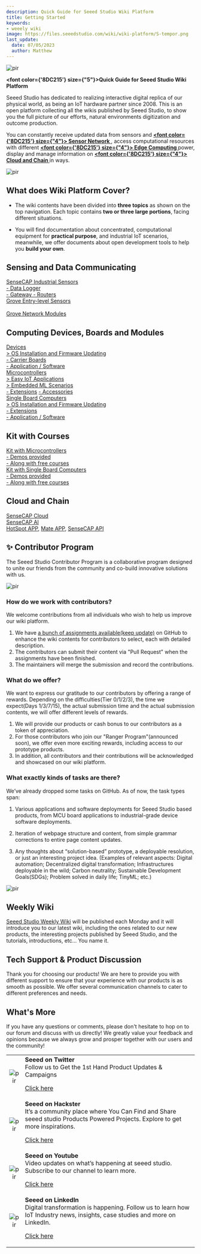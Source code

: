 ```yaml
---
description: Quick Guide for Seeed Studio Wiki Platform
title: Getting Started
keywords:
- weeely wiki
image: https://files.seeedstudio.com/wiki/wiki-platform/S-tempor.png
last_update:
  date: 07/05/2023
  author: Matthew
---
```


<p style={{textAlign: 'center'}}><img src="https://files.seeedstudio.com/wiki/seeed_logo/Wiki_Platform_GT_Logo.jpg" alt="pir" width={1000} height="auto" /></p>

<strong><font color={'8DC215'} size={"5"}>Quick Guide for Seeed Studio Wiki Platform</font></strong>

Seeed Studio has dedicated to realizing interactive digital replica of our physical world, as being an IoT hardware partner since 2008. This is an open platform collecting all the wikis published by Seeed Studio, to show you the full picture of our efforts, natural environments digitization and outcome production.

You can constantly receive updated data from sensors and <strong><a href="/Sensor_Network"><span><font color={'8DC215'} size={"4"}>  Sensor Network </font></span></a></strong>, access computational resources with different <strong><a href="/Edge_Computing"><span><font color={'8DC215'} size={"4"}>  Edge Computing </font></span></a></strong> power, display and manage information on <strong><a href="/CloudnChain"><span><font color={'8DC215'} size={"4"}>  Cloud and Chain </font></span></a></strong> in ways.

<!-- We here also present you our current accomplishments and <strong><a href="/Solutions"><span><font color={'8DC215'} size={"4"}>  Solution </font></span></a></strong> and we are looking for your contributions. -->

<p style={{textAlign: 'center'}}><img src="https://files.seeedstudio.com/wiki/New_Wiki_Platform/example/showcase2.png" alt="pir" width={1000} height="auto" /></p>

## What does Wiki Platform Cover?

- The wiki contents have been divided into **three topics** as shown on the top navigation. Each topic contains **two or three large portions**, facing different situations. 

- You will find documentation about concentrated, computational equipment for **practical purpose**, and industrial IoT scenarios, meanwhile, we offer documents about open development tools to help you **build your own**.

## Sensing and Data Communicating

<div class="all_container">
  <div class="getting_started">
      <div class="start_card_wrapper">
          <a href= "https://wiki.seeedstudio.com/Sensor_Network/#industrial-sensors-and-probes" class="getting_started_label2">SenseCAP Industrial Sensors</a>
          <br/>
          <a href= "https://wiki.seeedstudio.com/Sensor_Network/#data-logger-with-configuration-guide" class="getting_started_label2"> - Data Logger</a>
          <br/>
          <a href= "https://wiki.seeedstudio.com/Sensor_Network/#gateway-for-multiple-platform" class="getting_started_label2"> - Gateway </a>
          <a href= "https://wiki.seeedstudio.com/Sensor_Network/#routers-for-other-network-infrastructure" class="getting_started_label2"> - Routers </a>
      </div>
  </div>
  <div class="getting_started">
      <div class="start_card_wrapper">
          <a href= "https://wiki.seeedstudio.com/Sensor_Network/#grove-ecosystem-sensors" class="getting_started_label2">Grove Entry-level Sensors</a>
          <br/>          <br/>
          <a href= "https://wiki.seeedstudio.com/Sensor_Network/#grove-communication-modules" class="getting_started_label2">Grove Network Modules </a>
      </div>
  </div>
</div>

## Computing Devices, Boards and Modules

<div class="all_container">
  <div class="getting_started">
      <div class="start_card_wrapper">
          <a href= "https://wiki.seeedstudio.com/Edge_Computing/#devices" class="getting_started_label2">Devices</a>
          <br/>
          <a href= "https://wiki.seeedstudio.com/Edge_Computing/#os-installation--firmware-updating" class="getting_started_label3">> OS Installation and Firmware Updating</a>
          <br/>
          <a href= "https://wiki.seeedstudio.com/Edge_Computing/#extensions--carrier-board" class="getting_started_label3">- Carrier Boards</a>
          <br/>
          <a href= "https://wiki.seeedstudio.com/Edge_Computing/#application--software" class="getting_started_label3">- Application / Software</a>
      </div>
  </div>
</div>

<div class="all_container">
  <div class="getting_started">
      <div class="start_card_wrapper">
          <a href= "https://wiki.seeedstudio.com/Edge_Computing/#microcontrollers" class="getting_started_label2">Microcontrollers</a>
          <br/>
          <a href= "https://wiki.seeedstudio.com/Edge_Computing/#easy-iot-applications" class="getting_started_label3">> Easy IoT Applications</a>
          <br/>
          <a href= "https://wiki.seeedstudio.com/Edge_Computing/#embedded-ml-scenarios" class="getting_started_label3">> Embedded ML Scenarios</a>
          <br/>
          <a href= "https://wiki.seeedstudio.com/Edge_Computing/#extensions" class="getting_started_label3">- Extensions</a>
          <a href= "https://wiki.seeedstudio.com/Edge_Computing/#accessories" class="getting_started_label3">- Accessories</a>
      </div>
  </div>
  <div class="getting_started">
      <div class="start_card_wrapper">
          <a href= "https://wiki.seeedstudio.com/Edge_Computing/#single-board-computers" class="getting_started_label2">Single Board Computers</a>
          <br/>
          <a href= "https://wiki.seeedstudio.com/Edge_Computing/#os-installation--firmware-updating-1" class="getting_started_label3">> OS Installation and Firmware Updating</a>
          <br/>
          <a href= "https://wiki.seeedstudio.com/Edge_Computing/#extensions-1" class="getting_started_label3">- Extensions</a>
          <br/>
          <a href= "https://wiki.seeedstudio.com/Edge_Computing/#application--software-1" class="getting_started_label3">- Application / Software</a>
      </div>
  </div>
</div>


## Kit with Courses

<div class="all_container">
  <div class="getting_started">
      <div class="start_card_wrapper">
          <a href= "https://wiki.seeedstudio.com/Edge_Computing/#kit-with-courses" class="getting_started_label2">Kit with Microcontrollers</a>
          <br/>
          <a href= "https://wiki.seeedstudio.com/Edge_Computing/#tutorials" class="getting_started_label3">- Demos provided</a>
          <br/>
          <a href= "https://wiki.seeedstudio.com/Edge_Computing/#kit-with-courses" class="getting_started_label3">- Along with free courses</a>
      </div>
  </div>
  <div class="getting_started">
      <div class="start_card_wrapper">
          <a href= "https://wiki.seeedstudio.com/Edge_Computing/#kit-with-courses-1" class="getting_started_label2">Kit with Single Board Computers</a>
          <br/>
          <a href= "https://wiki.seeedstudio.com/Edge_Computing/#tutorials--faq" class="getting_started_label3">- Demos provided</a>
          <br/>
          <a href= "https://wiki.seeedstudio.com/Edge_Computing/#kit-with-courses-1" class="getting_started_label3">- Along with free courses</a>
      </div>
  </div>
</div>

## Cloud and Chain

<div class="all_container">
  <div class="getting_started">
      <div class="start_card_wrapper">
          <a href= "https://wiki.seeedstudio.com/CloudnChain/#sensecap-cloud-production" class="getting_started_label2">SenseCAP Cloud</a>
          <br/>
          <a href= "https://wiki.seeedstudio.com/CloudnChain/#sensecap-ai" class="getting_started_label2">SenseCAP AI</a>
          <br/><a href= "https://wiki.seeedstudio.com/CloudnChain/#sensecap-hotspot-app" class="getting_started_label3">HotSpot APP</a>,
          <a href= "https://wiki.seeedstudio.com/CloudnChain/#sensecap-mate-app" class="getting_started_label3">Mate APP</a>,
          <a href= "https://wiki.seeedstudio.com/CloudnChain/#sensecap-api" class="getting_started_label3">SenseCAP API</a>
      </div>
  </div>
</div>

## ✨ Contributor Program

The Seeed Studio Contributor Program is a collaborative program designed to unite our friends from the community and co-build innovative solutions with us.

<p style={{textAlign: 'center'}}><img src="https://www.seeedstudio.com/blog/wp-content/uploads/2023/08/%E5%BE%AE%E4%BF%A1%E6%88%AA%E5%9B%BE_20230817161402.png" alt="pir" width={800} height="auto" /></p>


### How do we work with contributors?

We welcome contributions from all individuals who wish to help us improve our wiki platform.

1. We have [a bunch of assignments available(keep update)](https://github.com/orgs/Seeed-Studio/projects/6/views/1) on GitHub to enhance the wiki contents for contributors to select, each with detailed description.
2. The contributors can submit their content via "Pull Request" when the assignments have been finished.
3. The maintainers will merge the submission and record the contributions.

### What do we offer?

We want to express our gratitude to our contributors by offering a range of rewards.  Depending on the difficulties(Tier 0/1/2/3), the time we expect(Days 1/3/7/15),  the actual  submission time and the actual submission contents, we will offer different levels of rewards.

1. We will provide our products or cash bonus to our contributors as a token of appreciation.
2. For those contributors who join our "Ranger Program"(announced soon), we offer even more exciting rewards, including access to our prototype products.
3. In addition, all contributors and their contributions will be acknowledged and showcased on our wiki platform.

### What exactly kinds of tasks are there?

We’ve already dropped some tasks on GitHub. As of now, the task types span:

1. Various applications and software deployments for Seeed Studio based products, from MCU board applications to industrial-grade device software deployments.

2. Iteration of webpage structure and content, from simple grammar corrections to entire page content updates.

3. Any thoughts about “solution-based” prototype, a deployable resolution, or just an interesting project idea. (Examples of relevant aspects: Digital automation; Decentralized digital transformation; Infrastructures deployable in the wild; Carbon neutrality; Sustainable Development Goals(SDGs); Problem solved in daily life; TinyML; etc.)

<p style={{textAlign: 'center'}}><img src="https://files.seeedstudio.com/wiki/wiki-platform/contributor_program.png" alt="pir" width={900} height="auto" /></p>


## Weekly Wiki

[Seeed Studio Weekly Wiki](/weekly_wiki) will be published each Monday and it will introduce you to our latest wiki, including the ones related to our new products, the interesting projects published by Seeed Studio, and the tutorials, introductions, etc... You name it.

## Tech Support & Product Discussion

Thank you for choosing our products! We are here to provide you with different support to ensure that your experience with our products is as smooth as possible. We offer several communication channels to cater to different preferences and needs.

<div class="button_tech_support_container">
<a href="https://forum.seeedstudio.com/" class="button_forum"></a> 
<a href="https://www.seeedstudio.com/contacts" class="button_email"></a>
</div>

<div class="button_tech_support_container">
<a href="https://discord.gg/eWkprNDMU7" class="button_discord"></a> 
<a href="https://github.com/Seeed-Studio/wiki-documents/discussions/69" class="button_discussion"></a>
</div>

## What's More

If you have any questions or comments, please don't hesitate to hop on to our forum and discuss with us directly! We greatly value your feedback and opinions because we always grow and prosper together with our users and the community!

<table align="center">
  <tbody>
    <tr>
      <td align="center"><p style={{textAlign: 'center'}}><img src="https://files.seeedstudio.com/wiki/IndexWiki/Twitter1.png" alt="pir" width={60} height="auto" /></p></td>
      <td align="left"><strong>Seeed on Twitter</strong><br />Follow us to Get the 1st Hand Product Updates &amp; Campaigns<p><a href="https://twitter.com/seeedstudio" target="_blank">Click here</a></p></td>
    </tr>
    <tr>
      <td align="center"><p style={{textAlign: 'center'}}><img src="https://files.seeedstudio.com/wiki/IndexWiki/hackster1.png" alt="pir" width={200} height="auto" /></p></td>
      <td align="left"><strong>Seeed on Hackster</strong><br />It’s a community place where You Can Find and Share seeed studio Products Powered Projects. Explore to get more inspirations.<p><a href="https://www.hackster.io/seeed" target="_blank">Click here</a></p></td>
    </tr>
    <tr>
      <td align="center"><p style={{textAlign: 'center'}}><img src="https://files.seeedstudio.com/wiki/IndexWiki/YouTube.png" alt="pir" width={300} height="auto" /></p></td>
      <td align="left"><strong>Seeed on Youtube</strong><br />Video updates on what’s happening at seeed studio. Subscribe to our channel to learn more.<p><a href="http://www.youtube.com/c/SeeedStudioSZ" target="_blank">Click here</a></p></td>
    </tr>
    <tr>
      <td align="center"><p style={{textAlign: 'center'}}><img src="https://files.seeedstudio.com/wiki/IndexWiki/LinkedIn_Logo.png" alt="pir" width={300} height="auto" /></p></td>
      <td align="left"><strong>Seeed on LinkedIn</strong><br />Digital transformation is happening. Follow us to learn how IoT Industry news, insights, case studies and more on LinkedIn.<p><a href="https://www.linkedin.com/company/seeedstudio" target="_blank">Click here</a></p></td>
    </tr>
  </tbody>
</table>
